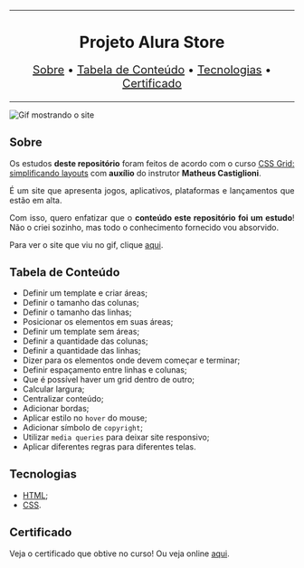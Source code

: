 <hr>

<main>
    <h1 align="center">Projeto Alura Store</h1>
    <p align="center" style="font-size: 1.25rem;">
        <a href="#sobre">Sobre</a> •
        <a href="#tabela-de-conteudo">Tabela de Conteúdo</a> •
        <a href="#tecnologias">Tecnologias</a> •
        <a href="#certificado">Certificado</a>
    </p>
</main>

<hr>

<img src="Alura-Store.gif" title="Gif mostrando o site">

<section id="sobre">
    <h2 style="font-size: 1.25rem;">Sobre</h2>
    <p style="text-align: justify;">Os estudos <b>deste repositório</b> foram feitos de acordo com o curso <a href="https://cursos.alura.com.br/course/css-grid-layout">CSS Grid: simplificando layouts</a> com <b>auxílio</b> do instrutor <b>Matheus Castiglioni</b>.</p>
    <p style="text-align: justify;">É um site que apresenta jogos, aplicativos, plataformas e lançamentos que estão em alta.</p>
    <p style="text-align: justify;">Com isso, quero enfatizar que o <b>conteúdo este repositório foi um estudo</b>! Não o criei sozinho, mas todo o conhecimento fornecido vou absorvido.</p>
    <p style="text-align: justify;">Para ver o site que viu no gif, clique <a href="https://cursos.alura.com.br/certificate/ebarbozadev/css-grid-layout">aqui</a>.</p>
</section>

<section id="tabela-de-conteudo">
    <h2 style="font-size: 1.25rem;">Tabela de Conteúdo</h2>
    <ul align="justify" style="text-align="justify"">
        <li>Definir um template e criar áreas;</li>
        <li>Definir o tamanho das colunas;</li>
        <li>Definir o tamanho das linhas;</li>
        <li>Posicionar os elementos em suas áreas;</li>
        <li>Definir um template sem áreas;</li>
        <li>Definir a quantidade das colunas;</li>
        <li>Definir a quantidade das linhas;</li>
        <li>Dizer para os elementos onde devem começar e terminar;</li>
        <li>Definir espaçamento entre linhas e colunas;</li>
        <li>Que é possível haver um grid dentro de outro;</li>
        <li>Calcular largura;</li>
        <li>Centralizar conteúdo;</li>
        <li>Adicionar bordas;</li>
        <li>Aplicar estilo no <code>hover</code> do mouse;</li>
        <li>Adicionar símbolo de <code>copyright</code>;</li>
        <li>Utilizar <code>media queries</code> para deixar site responsivo;</li>
        <li>Aplicar diferentes regras para diferentes telas.</li>
    </ul>
</section>

<section id="tecnologias">
    <h2 style="font-size: 1.25rem;">Tecnologias</h2>
    <ul>
        <li><a href="https://developer.mozilla.org/pt-BR/docs/Web/HTML">HTML</a>;</li>
        <li><a href="https://developer.mozilla.org/pt-BR/docs/Web/CSS">CSS</a>.</li>
    </ul>
</section>

<section id="certificado">
    <h2 style="font-size: 1.25rem;">Certificado</h2>
    <p style="text-align: justify;">Veja o certificado que obtive no curso! Ou veja online <a href="https://cursos.alura.com.br/certificate/1099891d-be4b-4b1b-9ed8-df7a193d561f">aqui</a>.</p>
</section>
